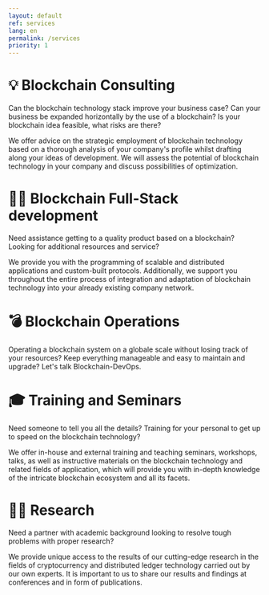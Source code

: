```yaml
---
layout: default
ref: services
lang: en
permalink: /services
priority: 1
---
```


# 💡 Blockchain Consulting

Can the blockchain technology stack improve your business case? Can your
business be expanded horizontally by the use of a blockchain? Is your
blockchain idea feasible, what risks are there?

We offer advice on the strategic employment of blockchain technology based on a
thorough analysis of your company's profile whilst drafting along your ideas of
development. We will assess the potential of blockchain technology in your
company and discuss possibilities of optimization.

# 👨‍🔧 Blockchain Full-Stack development

Need assistance getting to a quality product based on a blockchain? Looking for
additional resources and service?

We provide you with the programming of scalable and distributed applications
and custom-built protocols. Additionally, we support you throughout the entire
process of integration and adaptation of blockchain technology into your
already existing company network.

# 💣 Blockchain Operations

Operating a blockchain system on a globale scale without losing track of your
resources? Keep everything manageable and easy to maintain and upgrade? Let's
talk Blockchain-DevOps.

# 🎓 Training and Seminars

Need someone to tell you all the details? Training for your personal to get up
to speed on the blockchain technology?

We offer in-house and external training and teaching seminars, workshops,
talks, as well as instructive materials on the blockchain technology and
related fields of application, which will provide you with in-depth knowledge
of the intricate blockchain ecosystem and all its facets.

# 👩‍🏫 Research

Need a partner with academic background looking to resolve tough problems with
proper research?

We provide unique access to the results of our cutting-edge research in the
fields of cryptocurrency and distributed ledger technology carried out by our
own experts. It is important to us to share our results and findings at
conferences and in form of publications.
